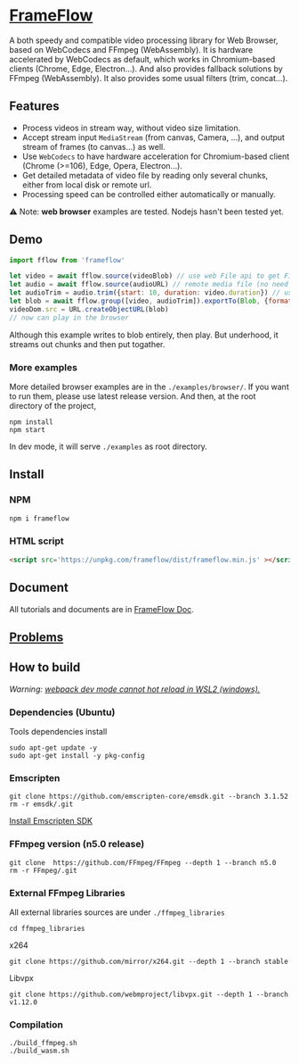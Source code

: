 # [FrameFlow](https://frameflow.netlify.app/)

A both speedy and compatible video processing library for Web Browser, based on WebCodecs and FFmpeg (WebAssembly). It is hardware accelerated by WebCodecs as default, which works in Chromium-based clients (Chrome, Edge, Electron...). And also provides fallback solutions by FFmpeg (WebAssembly). It also provides some usual filters (trim, concat...).

## Features
- Process videos in stream way, without video size limitation.
- Accept stream input `MediaStream` (from canvas, Camera, ...), and output stream of frames (to canvas...) as well.
- Use `WebCodecs` to have hardware acceleration for Chromium-based client (Chrome (>=106), Edge, Opera, Electron...).
- Get detailed metadata of video file by reading only several chunks, either from local disk or remote url.
- Processing speed can be controlled either automatically or manually.

⚠️ Note: **web browser** examples are tested. Nodejs hasn't been tested yet.

## Demo

```JavaScript
import fflow from 'frameflow'

let video = await fflow.source(videoBlob) // use web File api to get File handler.
let audio = await fflow.source(audioURL) // remote media file (no need to download entirely beforehand)
let audioTrim = audio.trim({start: 10, duration: video.duration}) // use metadata of video
let blob = await fflow.group([video, audioTrim]).exportTo(Blob, {format: 'mp4'}) // group and trancode to 
videoDom.src = URL.createObjectURL(blob)
// now can play in the browser
```
Although this example writes to blob entirely, then play.
But underhood, it streams out chunks and then put togather.

### More examples
More detailed browser examples are in the `./examples/browser/`.
If you want to run them, please use latest release version. And then, at the root directory of the project,
```
npm install
npm start
```
In dev mode, it will serve `./examples` as root directory.


## Install

### NPM
```bash
npm i frameflow
```

### HTML script
```html
<script src='https://unpkg.com/frameflow/dist/frameflow.min.js' ></script>
```

## Document
All tutorials and documents are in [FrameFlow Doc](https://frameflow.netlify.app/docs/intro/getStarted).

## [Problems](https://frameflow.netlify.app/blog/why-frameflow/#problems-of-frameflow)


## How to build
*Warning: [webpack dev mode cannot hot reload in WSL2 (windows).](https://mbuotidem.github.io/blog/2021/01/09/how-to-hot-reload-auto-refresh-react-app-on-WSL.html)*

### Dependencies (Ubuntu)
Tools dependencies install
```
sudo apt-get update -y
sudo apt-get install -y pkg-config
```

### Emscripten
```
git clone https://github.com/emscripten-core/emsdk.git --branch 3.1.52
rm -r emsdk/.git
```
[Install Emscripten SDK](https://emscripten.org/docs/getting_started/downloads.html#installation-instructions-using-the-emsdk-recommended)

### FFmpeg version (n5.0 release)
```
git clone  https://github.com/FFmpeg/FFmpeg --depth 1 --branch n5.0
rm -r FFmpeg/.git
```

### External FFmpeg Libraries
All external libraries sources are under `./ffmpeg_libraries`
```
cd ffmpeg_libraries
```

x264
```
git clone https://github.com/mirror/x264.git --depth 1 --branch stable 
```
Libvpx
```
git clone https://github.com/webmproject/libvpx.git --depth 1 --branch v1.12.0
```

### Compilation 
```
./build_ffmpeg.sh
./build_wasm.sh
```

